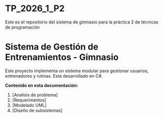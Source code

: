 # TP_2026_1_P2
Este es el repositorio del sistema de gimnasio para la práctica 2 de técnicas de programación

# Sistema de Gestión de Entrenamientos - Gimnasio
Este proyecto implementa un sistema modular para gestionar usuarios, entrenadores y rutinas. Esta desarrollado en C#.

**Contenido en esta documentación:**
1. [Analisis de problema]
2. [Requerimentos]
3. [Modelado UML]
4. [Diseño de subsistemas]
